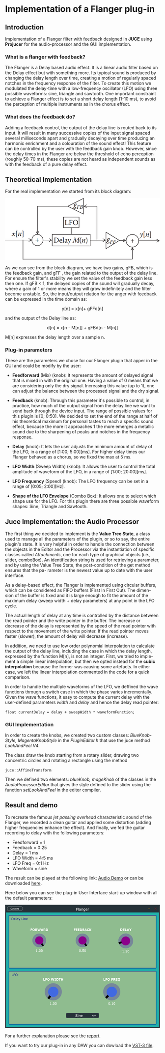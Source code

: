 # Implementation of a Flanger plug-in
## Introduction
Implementation of a Flanger filter with feedback designed in **JUCE** using **Projucer** for the audio-processor and the GUI implementation. 
### What is a flanger with feedback?
The Flanger is a Delay based audio effect. It is a linear audio filter based on the Delay effect but with something more. Its typical sound is produced by changing the delay length over time, creating a motion of regularly spaced
notches in the frequency response of the filter. To create this motion we modulated the delay-time with a low-frequency oscillator (LFO) using three possible waveforms: sine, triangle and sawtooth. 
One important constraint to achieve a Flanger effect is to set a short delay length (1-10 ms), to avoid the perception of multiple instruments as in the chorus effect.
### What does the feedback do?
Adding a feedback control, the output of the delay line is routed
back to its input. It will result in many successive copies of the input signal
spaced several milliseconds apart and gradually decaying over time producing
an harmonic enrichment and a colouration of the sound effect! This feature
can be controlled by the user with the feedback gain knob. However, since
the delay times in the Flanger are below the threshold of echo perception
(roughly 50-70 ms), these copies are not heard as independent sounds as
with the feedback of a pure delay effect.

## Theoretical Implementation
For the real implementation we started from its block diagram: 

![Flanger block diagram](https://github.com/EllDy96/CarlGang/blob/Homework2/Hw_2/report%20HW2/db_flanger.png)

As we can see from the block diagram, we have two gains, gFB, which is the
feedback gain, and gFF , the gain related to the output of the delay line. For
ensure the filter's stability we set the value of the feedback gain less then
one. If gFB < 1, the delayed copies of the sound will gradually decay, where
a gain of 1 or more means they will grow indefinitely and the filter become
unstable. So, the input/output relation for the 
anger with feedback can be
expressed in the time domain as:

<p align= center> y[n] = x[n]+ gFFd[n]

and the output of the Delay line as:
 
<p align= center>  d[n] = x[n - M[n]] + gFBd[n - M[n]] 

M[n] expresses the delay length over a sample n.

### Plug-in parameters
These are the parameters we chose for our Flanger plugin that apper in the GUI and could be modify by the user:
- **Feedforward** (Mix) (knob): It represents the amount of delayed signal that is mixed in with the
original one. Having a value of 0 means that we are considering only the
dry signal. Increasing this value (up to 1), one can adjust the balance
between the processed signal and the dry signal.

- **Feedback** (knob): Through this parameter it's possible to control, in practice, how much
of the output signal from the delay line we want to send back through
the device input. The range of possible values for this plugin is [0; 0:50].
We decided to set the end of the range at half of his theoretical maximum for personal tastes to reach a specific sound effect, because the
more it approaches 1 the more emerges a metallic sound due to the
sharpening of peaks and notches in the frequency response.
- **Delay** (knob): It lets the user adjusts the minimum amount of delay of the LFO, in a
range of [1:00; 5:00][ms]. For higher delay times our 
Flanger behaved as
a chorus, so we fixed the max at 5 ms.
- **LFO Width** (Sweep Width)  (knob): It allows the user to control the total amplitude of waveform of the
LFO, in a range of [1:00; 20:00][ms].
- **LFO Frequency** (Speed) (knob): The LFO frequency can be set in a range of [0:05; 2:00][Hz].
- **Shape of the LFO Envelope**  (Combo Box): It allows one to select which shape use for the LFO. For this plugin there
are three possible waveform shapes: Sine, Triangle and Sawtooth.
## Juce Implementation: the Audio Processor
The first thing we decided to implement is the **Value Tree State**, a class used
to manage all the parameters of the plugin, or so to say, the entire plugin's
state. It is very helpful in order to handle the connection between the objects
in the Editor and the Processor via the instantiation of specific classes called
*Attachments*, one for each type of graphical objects (i.e., slider, comboBox).
An identification string is used for retrieving a parameter, and by using the
Value Tree State, the post-condition of the get method ensures that the pa-
rameter is the newest value up to date with the user interface.

As a delay-based effect, the  Flanger is implemented using circular buffers,
which can be considered as FIFO buffers (First In First Out). The dimen-
sion of the buffer is fixed and it is large enough to fit the amount of the
maximum delay (sweep width + delay parameters) at any point in the LFO cycle. 

The actual length of delay at any time is controlled by the distance
between the read pointer and the write pointer in the buffer. The increase
or decrease of the delay is represented by the speed of the read pointer with
respect to the movement of the write pointer. If the read pointer moves faster
(slower), the amount of delay will decrease (increase).

In addition, we need to use low order polynomial interpolation to calculate
the output of the delay line, including the case in which the delay length,
expressed by the function M[n], is not an integer. First, we tried to imple-
ment a simple linear interpolation, but then we opted instead for the **cubic
interpolation** because the former was causing some artefacts. 
In either case, we left the linear interpolation commented in the code for a quick comparison.

In order to handle the multiple waveforms of the LFO, we deffined the wave
functions through a switch case in which the phase varies incrementally.
Given the wave functions, it easy to compute the current delay with the
user-defined parameters *width* and *delay* and hence the delay read pointer:

`float currentDelay = delay + sweepWidth * waveformFunction;`

### GUI Implementation
In order to create the knobs, we created two custom classes: *BlueKnob-
Style, MagentaKnobStyle* in the *PluginEditor.h* that use the juce method
*LookAndFeel V4*. 

The class draw the knob starting from a rotary slider,
drawing two concentric circles and rotating a rectangle using the method

`juce::AffineTransform`

Then we defined two elements: *blueKnob, mageKnob* of the classes in the
*AudioProcessorEditor* that gives the style defined to the slider using the
function *setLookAndFeel* in the editor compiler.

## Result and demo 
To recreate the famous *jet passing overhead* characteristic sound of the
Flanger, we recorded a clean guitar and applied some distortion (adding higher
frequencies enhance the effect). And finally, we fed the guitar recording to
delay with the following parameters:
- Feedforward = 1
- Feedback = 0:25
- Delay = 1 ms
- LFO Width = 4:5 ms
- LFO Freq = 0:1 Hz
- Waveform = sine

The result can be played at the following link: [Audio Demo](https://polimi365-my.sharepoint.com/:u:/g/personal/10751438_polimi_it/ESSG1VdlCZVMsWpJDyI5JisBTeKSS_7I16fRfVOw2sIelg?e=JC0Wi9)
or can be downloaded [here](https://github.com/EllDy96/CarlGang/blob/Homework2/Hw_2/flangerAudioTest.mp3).

Here below you can see the plug-in User Interface start-up window with all the
default parameters:

![User Interface](https://github.com/EllDy96/CarlGang/blob/Homework2/Hw_2/report%20HW2/ui.png)

For a further explanation please see the [report](https://github.com/EllDy96/CarlGang/blob/Homework2/Hw_2/report%20HW2/HW2.pdf).

If you want to try our plug-in in any DAW you can dowload the [VST-3 file](https://github.com/EllDy96/CarlGang/blob/Homework2/Hw_2/Flanger/VST3/Flanger.vst3).
